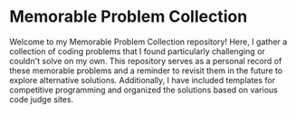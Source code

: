 # Memorable Problem Collection

Welcome to my Memorable Problem Collection repository! Here, I gather a collection of coding problems that I found particularly challenging or couldn't solve on my own. This repository serves as a personal record of these memorable problems and a reminder to revisit them in the future to explore alternative solutions. Additionally, I have included templates for competitive programming and organized the solutions based on various code judge sites.

